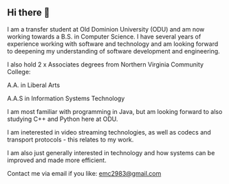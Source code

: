 ## Hi there 👋

<!--
**emc2983/emc2983** is a ✨ _special_ ✨ repository because its `README.md` (this file) appears on your GitHub profile.

Here are some ideas to get you started:

- 🔭 I’m currently working on ...
- 🌱 I’m currently learning ...
- 👯 I’m looking to collaborate on ...
- 🤔 I’m looking for help with ...
- 💬 Ask me about ...
- 📫 How to reach me: ...
- 😄 Pronouns: ...
- ⚡ Fun fact: ...
-->

I am a transfer student at Old Dominion University (ODU) and am now working towards a B.S. in Computer Science. I have several years of experience working with software and technology and am looking forward to deepening my understanding of software development and engineering.

I also hold 2 x Associates degrees from Northern Virginia Community College:

A.A. in Liberal Arts

A.A.S in Information Systems Technology

I am most familiar with programming in Java, but am looking forward to also studying C++ and Python here at ODU.

I am ineterested in video streaming technologies, as well as codecs and transport protocols  -  this relates to my work.

I am also just generally interested in technology and how systems can be improved and made more efficient.


Contact me via email if you like:  emc2983@gmail.com
